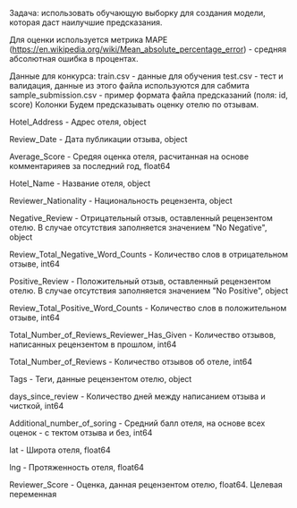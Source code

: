 Задача: использовать обучающую выборку для создания модели, которая даст наилучшие предсказания.

Для оценки используется метрика MAPE (https://en.wikipedia.org/wiki/Mean_absolute_percentage_error) - средняя абсолютная ошибка в процентах.

Данные для конкурса:
train.csv - данные для обучения
test.csv - тест и валидация, данные из этого файла используются для сабмита
sample_submission.csv - пример формата файла предсказаний (поля: id, score)
Колонки
Будем предсказывать оценку отелю по отзывам.

Hotel_Address - Адрес отеля, object

Review_Date - Дата публикации отзыва, object

Average_Score - Средяя оценка отеля, расчитанная на основе комментарияев за последний год, float64

Hotel_Name - Название отеля, object

Reviewer_Nationality - Национальность рецензента, object

Negative_Review - Отрицательный отзыв, оставленный рецензентом отелю. В случае отсутствия заполняется значением "No Negative", object

Review_Total_Negative_Word_Counts - Количество слов в отрицательном отзыве, int64

Positive_Review - Положительный отзыв, оставленный рецензентом отелю. В случае отсутствия заполняется значением "No Positive", object

Review_Total_Positive_Word_Counts - Количество слов в положительном отзыве, int64

Total_Number_of_Reviews_Reviewer_Has_Given - Количество отзывов, написанных рецензентом в прошлом, int64

Total_Number_of_Reviews - Количество отзывов об отеле, int64

Tags - Теги, данные рецензентом отелю, object

days_since_review - Количество дней между написанием отзыва и чисткой, int64

Additional_number_of_soring - Средний балл отеля, на основе всех оценок - с тектом отзыва и без, int64

lat - Широта отеля, float64

lng - Протяженность отеля, float64

Reviewer_Score - Оценка, данная рецензентом отелю, float64. Целевая переменная
